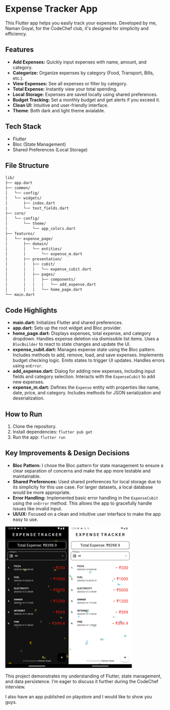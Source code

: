 # Expense Tracker App

This Flutter app helps you easily track your expenses. Developed by me, Naman Goyal, for the CodeChef club, it's designed for simplicity and efficiency.

## Features

- **Add Expenses:** Quickly input expenses with name, amount, and category.
- **Categorize:** Organize expenses by category (Food, Transport, Bills, etc.).
- **View Expenses:** See all expenses or filter by category.
- **Total Expense:** Instantly view your total spending.
- **Local Storage:** Expenses are saved locally using shared preferences.
- **Budget Tracking:** Set a monthly budget and get alerts if you exceed it.
- **Clean UI:** Intuitive and user-friendly interface.
- **Theme**: Both dark and light theme avialable.

## Tech Stack

- Flutter
- Bloc (State Management)
- Shared Preferences (Local Storage)

## File Structure

```
lib/
├── app.dart
├── common/
│   └── config/
│   └── widgets/
│       ├── index.dart
|       └── text_fields.dart
├── core/
│   └── config/
│       └── theme/
│           └── app_colors.dart
├── features/
│   └── expense_page/
│       ├── domain/
│       │   └── entities/
│       │       └── expense_m.dart
│       ├── presentation/
│       │   ├── cubit/
│       │   │   └── expense_cubit.dart
│       │   ├── pages/
│       │   │   ├── components/
│       │   │   │   └── add_expense.dart
│       │   │   └── home_page.dart
└── main.dart
```

## Code Highlights

- **main.dart:** Initializes Flutter and shared preferences.
- **app.dart:** Sets up the root widget and Bloc provider.
- **home_page.dart:** Displays expenses, total expense, and category dropdown. Handles expense deletion via dismissible list items. Uses a `BlocBuilder` to react to state changes and update the UI.
- **expense_cubit.dart:** Manages expense state using the Bloc pattern. Includes methods to add, remove, load, and save expenses. Implements budget checking logic. Emits states to trigger UI updates. Handles errors using `onError`.
- **add_expense.dart:** Dialog for adding new expenses, including input fields and category selection. Interacts with the `ExpenseCubit` to add new expenses.
- **expense_m.dart:** Defines the `Expense` entity with properties like name, date, price, and category. Includes methods for JSON serialization and deserialization.

## How to Run

1. Clone the repository.
2. Install dependencies: `flutter pub get`
3. Run the app: `flutter run`

## Key Improvements & Design Decisions

- **Bloc Pattern:** I chose the Bloc pattern for state management to ensure a clear separation of concerns and make the app more testable and maintainable.
- **Shared Preferences:** Used shared preferences for local storage due to its simplicity for this use case. For larger datasets, a local database would be more appropriate.
- **Error Handling:** Implemented basic error handling in the `ExpenseCubit` using the `onError` method. This allows the app to gracefully handle issues like invalid input.
- **UI/UX:** Focused on a clean and intuitive user interface to make the app easy to use.

<img src="image/README/1739514716658.png" alt="Dark Theme" width="200"/><img src="image/README/1739514698004.png" alt="Light Theme" width="200"/>

This project demonstrates my understanding of Flutter, state management, and data persistence. I'm eager to discuss it further during the CodeChef interview.

I also have an app published on playstore and I would like to show you guys.
